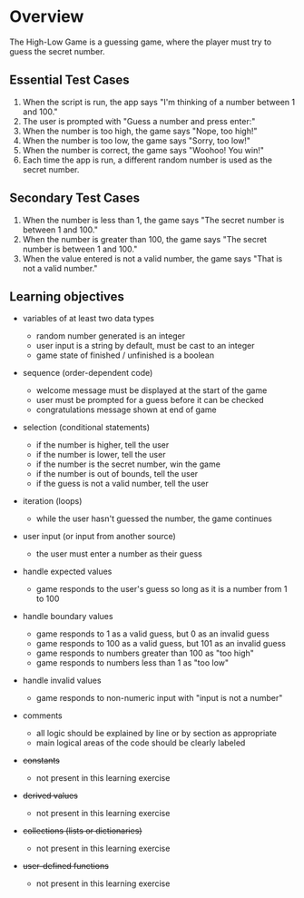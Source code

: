 # Overview

The High-Low Game is a guessing game, where the player must try to guess the secret number.

## Essential Test Cases

1. When the script is run, the app says "I'm thinking of a number between 1 and 100."
2. The user is prompted with "Guess a number and press enter:"
3. When the number is too high, the game says "Nope, too high!"
4. When the number is too low, the game says "Sorry, too low!"
5. When the number is correct, the game says "Woohoo! You win!"
6. Each time the app is run, a different random number is used as the secret number.

## Secondary Test Cases
1. When the number is less than 1, the game says "The secret number is between 1 and 100."
2. When the number is greater than 100, the game says "The secret number is between 1 and 100."
3. When the value entered is not a valid number, the game says "That is not a valid number."

## Learning objectives

- variables of at least two data types
  - random number generated is an integer
  - user input is a string by default, must be cast to an integer
  - game state of finished / unfinished is a boolean

- sequence (order-dependent code)
  - welcome message must be displayed at the start of the game
  - user must be prompted for a guess before it can be checked
  - congratulations message shown at end of game

- selection (conditional statements)
  - if the number is higher, tell the user
  - if the number is lower, tell the user
  - if the number is the secret number, win the game
  - if the number is out of bounds, tell the user
  - if the guess is not a valid number, tell the user

- iteration (loops)
  - while the user hasn't guessed the number, the game continues

- user input (or input from another source)
  - the user must enter a number as their guess

- handle expected values
  - game responds to the user's guess so long as it is a number from 1 to 100

- handle boundary values
  - game responds to 1 as a valid guess, but 0 as an invalid guess
  - game responds to 100 as a valid guess, but 101 as an invalid guess
  - game responds to numbers greater than 100 as "too high"
  - game responds to numbers less than 1 as "too low"

- handle invalid values
  - game responds to non-numeric input with "input is not a number"

- comments
  - all logic should be explained by line or by section as appropriate
  - main logical areas of the code should be clearly labeled

- ~~constants~~
  - not present in this learning exercise

- ~~derived values~~
  - not present in this learning exercise

- ~~collections (lists or dictionaries)~~
  - not present in this learning exercise
  
- ~~user-defined functions~~
  - not present in this learning exercise